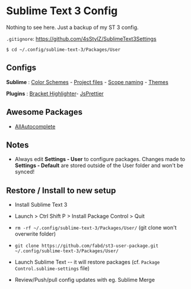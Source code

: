 # Sublime Text 3 Config

Nothing to see here. Just a backup of my ST 3 config.

`.gitignore`: https://github.com/4sStylZ/SublimeText3Settings


```
$ cd ~/.config/sublime-text-3/Packages/User
```

## Configs

**Sublime** : 
[Color Schemes](https://www.sublimetext.com/docs/3/color_schemes.html) -
[Project files](https://www.sublimetext.com/docs/3/projects.html) -
[Scope naming](https://www.sublimetext.com/docs/3/scope_naming.html) -
[Themes](https://www.sublimetext.com/docs/3/themes.html)

**Plugins** : 
[Bracket Highlighter](http://facelessuser.github.io/BracketHighlighter/usage/)- 
[JsPrettier](https://www.npmjs.com/package/sublime-js-prettier#settings)



## Awesome Packages

* [AllAutocomplete](https://github.com/alienhard/SublimeAllAutocomplete)


## Notes

- Always edit **Settings - User** to configure packages. Changes made to **Settings - Default** are stored outside of the User folder and won't be synced!

## Restore / Install to new setup

- Install Sublime Text 3
- Launch > Ctrl Shift P > Install Package Control > Quit
- `rm -rf ~/.config/sublime-text-3/Packages/User/` (git clone won't overwrite folder)
- `git clone https://github.com/fabd/st3-user-package.git ~/.config/sublime-text-3/Packages/User/`
- Launch Sublime Text -- it will restore packages (cf. `Package Control.sublime-settings` file)

- Review/Push/pull config updates with eg. Sublime Merge
